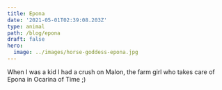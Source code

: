 ```yaml
---
title: Epona
date: '2021-05-01T02:39:08.203Z'
type: animal
path: /blog/epona
draft: false
hero:
  image: ../images/horse-goddess-epona.jpg
---
```

When I was a kid I had a crush on Malon, the farm girl who takes care of Epona in Ocarina of Time ;)